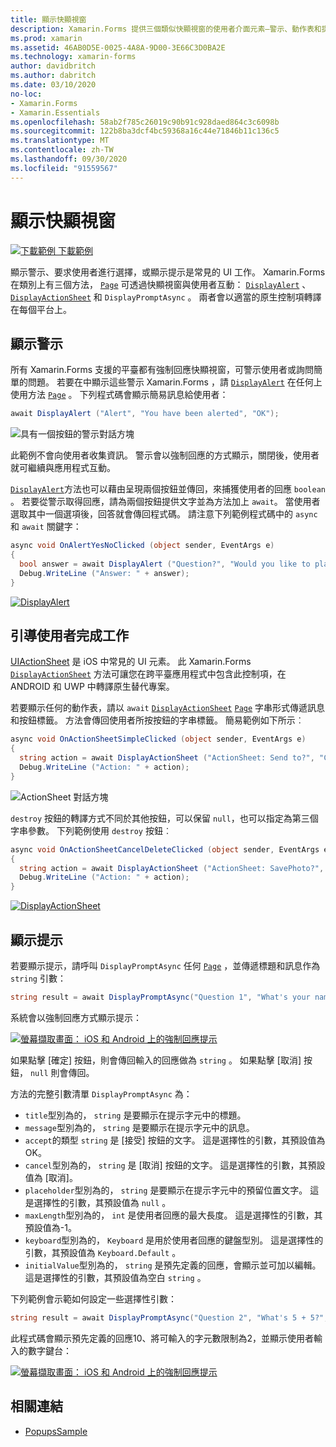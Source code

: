 ```yaml
---
title: 顯示快顯視窗
description: Xamarin.Forms 提供三個類似快顯視窗的使用者介面元素–警示、動作表和提示。 本文示範如何使用警示、動作表和提示 Api 來顯示對話方塊，以詢問使用者簡單的問題、引導使用者完成工作，以及顯示提示。
ms.prod: xamarin
ms.assetid: 46AB0D5E-0025-4A8A-9D00-3E66C3D0BA2E
ms.technology: xamarin-forms
author: davidbritch
ms.author: dabritch
ms.date: 03/10/2020
no-loc:
- Xamarin.Forms
- Xamarin.Essentials
ms.openlocfilehash: 58ab2f785c26019c90b91c928daed864c3c6098b
ms.sourcegitcommit: 122b8ba3dcf4bc59368a16c44e71846b11c136c5
ms.translationtype: MT
ms.contentlocale: zh-TW
ms.lasthandoff: 09/30/2020
ms.locfileid: "91559567"
---
```

# <a name="display-pop-ups"></a>顯示快顯視窗

[![下載範例](~/media/shared/download.png) 下載範例](https://docs.microsoft.com/samples/xamarin/xamarin-forms-samples/navigation-pop-ups)

顯示警示、要求使用者進行選擇，或顯示提示是常見的 UI 工作。 Xamarin.Forms 在類別上有三個方法， [`Page`](xref:Xamarin.Forms.Page) 可透過快顯視窗與使用者互動： [`DisplayAlert`](xref:Xamarin.Forms.Page.DisplayAlert*) 、 [`DisplayActionSheet`](xref:Xamarin.Forms.Page.DisplayActionSheet*) 和 `DisplayPromptAsync` 。 兩者會以適當的原生控制項轉譯在每個平台上。

## <a name="display-an-alert"></a>顯示警示

所有 Xamarin.Forms 支援的平臺都有強制回應快顯視窗，可警示使用者或詢問簡單的問題。 若要在中顯示這些警示 Xamarin.Forms ，請 [`DisplayAlert`](xref:Xamarin.Forms.Page.DisplayAlert*) 在任何上使用方法 [`Page`](xref:Xamarin.Forms.Page) 。 下列程式碼會顯示簡易訊息給使用者：

```csharp
await DisplayAlert ("Alert", "You have been alerted", "OK");
```

![具有一個按鈕的警示對話方塊](pop-ups-images/alert.png)

此範例不會向使用者收集資訊。 警示會以強制回應的方式顯示，關閉後，使用者就可繼續與應用程式互動。

[`DisplayAlert`](xref:Xamarin.Forms.Page.DisplayAlert*)方法也可以藉由呈現兩個按鈕並傳回，來捕獲使用者的回應 `boolean` 。 若要從警示取得回應，請為兩個按鈕提供文字並為方法加上 `await`。 當使用者選取其中一個選項後，回答就會傳回程式碼。 請注意下列範例程式碼中的 `async` 和 `await` 關鍵字：

```csharp
async void OnAlertYesNoClicked (object sender, EventArgs e)
{
  bool answer = await DisplayAlert ("Question?", "Would you like to play a game", "Yes", "No");
  Debug.WriteLine ("Answer: " + answer);
}
```

[![DisplayAlert](pop-ups-images/alert2-sml.png "有兩個按鈕的警示對話方塊")](pop-ups-images/alert2.png#lightbox "有兩個按鈕的警示對話方塊")

## <a name="guide-users-through-tasks"></a>引導使用者完成工作

[UIActionSheet](https://developer.apple.com/library/ios/documentation/uikit/reference/uiactionsheet_class/Reference/Reference.html) 是 iOS 中常見的 UI 元素。 此 Xamarin.Forms [`DisplayActionSheet`](xref:Xamarin.Forms.Page.DisplayActionSheet*) 方法可讓您在跨平臺應用程式中包含此控制項，在 ANDROID 和 UWP 中轉譯原生替代專案。

若要顯示任何的動作表，請以 `await` [`DisplayActionSheet`](xref:Xamarin.Forms.Page.DisplayActionSheet*) [`Page`](xref:Xamarin.Forms.Page) 字串形式傳遞訊息和按鈕標籤。 方法會傳回使用者所按按鈕的字串標籤。 簡易範例如下所示︰

```csharp
async void OnActionSheetSimpleClicked (object sender, EventArgs e)
{
  string action = await DisplayActionSheet ("ActionSheet: Send to?", "Cancel", null, "Email", "Twitter", "Facebook");
  Debug.WriteLine ("Action: " + action);
}
```

![ActionSheet 對話方塊](pop-ups-images/action.png)

`destroy` 按鈕的轉譯方式不同於其他按鈕，可以保留 `null`，也可以指定為第三個字串參數。 下列範例使用 `destroy` 按鈕︰

```csharp
async void OnActionSheetCancelDeleteClicked (object sender, EventArgs e)
{
  string action = await DisplayActionSheet ("ActionSheet: SavePhoto?", "Cancel", "Delete", "Photo Roll", "Email");
  Debug.WriteLine ("Action: " + action);
}
```

[![DisplayActionSheet](pop-ups-images/action2-sml.png "具有終結按鈕的動作表對話方塊")](pop-ups-images/action2.png#lightbox "具有終結按鈕的動作表對話方塊")

## <a name="display-a-prompt"></a>顯示提示

若要顯示提示，請呼叫 `DisplayPromptAsync` 任何 [`Page`](xref:Xamarin.Forms.Page) ，並傳遞標題和訊息作為 `string` 引數：

```csharp
string result = await DisplayPromptAsync("Question 1", "What's your name?");
```

系統會以強制回應方式顯示提示：

[![螢幕擷取畫面： iOS 和 Android 上的強制回應提示](pop-ups-images/simple-prompt.png "強制回應提示")](pop-ups-images/simple-prompt-large.png#lightbox "強制回應提示")

如果點擊 [確定] 按鈕，則會傳回輸入的回應做為 `string` 。 如果點擊 [取消] 按鈕， `null` 則會傳回。

方法的完整引數清單 `DisplayPromptAsync` 為：

- `title`型別為的， `string` 是要顯示在提示字元中的標題。
- `message`型別為的， `string` 是要顯示在提示字元中的訊息。
- `accept`的類型 `string` 是 [接受] 按鈕的文字。 這是選擇性的引數，其預設值為 OK。
- `cancel`型別為的， `string` 是 [取消] 按鈕的文字。 這是選擇性的引數，其預設值為 [取消]。
- `placeholder`型別為的， `string` 是要顯示在提示字元中的預留位置文字。 這是選擇性的引數，其預設值為 `null` 。
- `maxLength`型別為的， `int` 是使用者回應的最大長度。 這是選擇性的引數，其預設值為-1。
- `keyboard`型別為的， `Keyboard` 是用於使用者回應的鍵盤型別。 這是選擇性的引數，其預設值為 `Keyboard.Default` 。
- `initialValue`型別為的， `string` 是預先定義的回應，會顯示並可加以編輯。 這是選擇性的引數，其預設值為空白 `string` 。

下列範例會示範如何設定一些選擇性引數：

```csharp
string result = await DisplayPromptAsync("Question 2", "What's 5 + 5?", initialValue: "10", maxLength: 2, keyboard: Keyboard.Numeric);
```

此程式碼會顯示預先定義的回應10、將可輸入的字元數限制為2，並顯示使用者輸入的數字鍵台：

[![螢幕擷取畫面： iOS 和 Android 上的強制回應提示](pop-ups-images/keyboard-prompt.png "強制回應提示")](pop-ups-images/keyboard-prompt-large.png#lightbox "強制回應提示")

## <a name="related-links"></a>相關連結

- [PopupsSample](/samples/xamarin/xamarin-forms-samples/navigation-pop-ups)